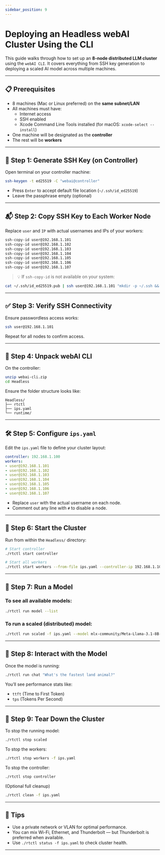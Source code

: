 ```yaml
---
sidebar_position: 9
---
```


# Deploying an Headless webAI Cluster Using the CLI

This guide walks through how to set up an **8-node distributed LLM cluster** using the `webAI CLI`. It covers everything from SSH key generation to deploying a scaled AI model across multiple machines.

---

## 📋 Prerequisites

- 8 machines (Mac or Linux preferred) on the **same subnet/LAN**
- All machines must have:
  - Internet access
  - SSH enabled
  - Xcode Command Line Tools installed (for macOS: `xcode-select --install`)
- One machine will be designated as the **controller**
- The rest will be **workers**

---

## 🔐 Step 1: Generate SSH Key (on Controller)

Open terminal on your controller machine:

```bash
ssh-keygen -t ed25519 -C "webai@controller"
```

- Press `Enter` to accept default file location (`~/.ssh/id_ed25519`)
- Leave the passphrase empty (optional)

---

## 📬 Step 2: Copy SSH Key to Each Worker Node

Replace `user` and `IP` with actual usernames and IPs of your workers:

```bash
ssh-copy-id user@192.168.1.101
ssh-copy-id user@192.168.1.102
ssh-copy-id user@192.168.1.103
ssh-copy-id user@192.168.1.104
ssh-copy-id user@192.168.1.105
ssh-copy-id user@192.168.1.106
ssh-copy-id user@192.168.1.107
```

> 💡 If `ssh-copy-id` is not available on your system:
```bash
cat ~/.ssh/id_ed25519.pub | ssh user@192.168.1.101 "mkdir -p ~/.ssh && cat >> ~/.ssh/authorized_keys"
```

---

## ✅ Step 3: Verify SSH Connectivity

Ensure passwordless access works:

```bash
ssh user@192.168.1.101
```

Repeat for all nodes to confirm access.

---

## 📁 Step 4: Unpack webAI CLI

On the controller:

```bash
unzip webai-cli.zip
cd Headless
```

Ensure the folder structure looks like:

```
Headless/
├── rtctl
├── ips.yaml
└── runtime/
```

---

## 🛠️ Step 5: Configure `ips.yaml`

Edit the `ips.yaml` file to define your cluster layout:

```yaml
controller: 192.168.1.100
workers:
- user@192.168.1.101
- user@192.168.1.102
- user@192.168.1.103
- user@192.168.1.104
- user@192.168.1.105
- user@192.168.1.106
- user@192.168.1.107
```

- Replace `user` with the actual username on each node.
- Comment out any line with `#` to disable a node.

---

## 🚀 Step 6: Start the Cluster

Run from within the `Headless/` directory:

```bash
# Start controller
./rtctl start controller

# Start all workers
./rtctl start workers --from-file ips.yaml --controller-ip 192.168.1.100
```

---

## 🤖 Step 7: Run a Model

### To see all available models:
```bash
./rtctl run model --list
```

### To run a scaled (distributed) model:
```bash
./rtctl run scaled -f ips.yaml --model mlx-community/Meta-Llama-3.1-8B-Instruct-4bit
```

---

## 💬 Step 8: Interact with the Model

Once the model is running:

```bash
./rtctl run chat "What's the fastest land animal?"
```

You’ll see performance stats like:
- `ttft` (Time to First Token)
- `tps` (Tokens Per Second)

---

## 🧹 Step 9: Tear Down the Cluster

To stop the running model:

```bash
./rtctl stop scaled
```

To stop the workers:

```bash
./rtctl stop workers -f ips.yaml
```

To stop the controller:

```bash
./rtctl stop controller
```

(Optional full cleanup)

```bash
./rtctl clean -f ips.yaml
```

---

## 🧠 Tips

- Use a private network or VLAN for optimal performance.
- You can mix Wi-Fi, Ethernet, and Thunderbolt — but Thunderbolt is preferred when available.
- Use `./rtctl status -f ips.yaml` to check cluster health.

---

